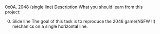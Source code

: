 0x0A. 2048 (single line)
Description
What you should learn from this project:

0. Slide line
The goal of this task is to reproduce the 2048 game(NSFW !!) mechanics on a single horizontal line.